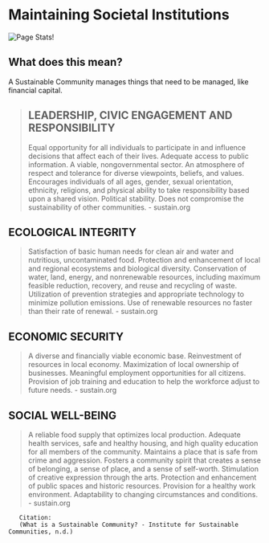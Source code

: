 # Maintaining Societal Institutions
![Page Stats!](https://github-readme-stats.vercel.app/api/pin/?username=derryktutt&repo=derryktutt.github.io&show_icons=true&bg_color=DEG,fa9372,e67097&title_color=fff&text_color=fff) 
## What does this mean?
A Sustainable Community manages things that need to be managed, like financial capital.
>   ## LEADERSHIP, CIVIC ENGAGEMENT AND RESPONSIBILITY
>   Equal opportunity for all individuals to participate in and influence decisions that affect each of their lives.
    Adequate access to public information.
    A viable, nongovernmental sector.
    An atmosphere of respect and tolerance for diverse viewpoints, beliefs, and values.
    Encourages individuals of all ages, gender, sexual orientation, ethnicity, religions, and physical ability to take responsibility based upon a shared vision.
    Political stability.
    Does not compromise the sustainability of other communities. - sustain.org
## ECOLOGICAL INTEGRITY
>   Satisfaction of basic human needs for clean air and water and nutritious, uncontaminated food.
    Protection and enhancement of local and regional ecosystems and biological diversity.
    Conservation of water, land, energy, and nonrenewable resources, including maximum feasible reduction, recovery, and reuse and recycling of waste.
    Utilization of prevention strategies and appropriate technology to minimize pollution emissions.
    Use of renewable resources no faster than their rate of renewal. - sustain.org
## ECONOMIC SECURITY
>   A diverse and financially viable economic base.
    Reinvestment of resources in local economy.
    Maximization of local ownership of businesses.
    Meaningful employment opportunities for all citizens.
    Provision of job training and education to help the workforce adjust to future needs. - sustain.org
## SOCIAL WELL-BEING
>   A reliable food supply that optimizes local production.
    Adequate health services, safe and healthy housing, and high quality education for all members of the community.
    Maintains a place that is safe from crime and aggression.
    Fosters a community spirit that creates a sense of belonging, a sense of place, and a sense of self-worth.
    Stimulation of creative expression through the arts.
    Protection and enhancement of public spaces and historic resources.
    Provision for a healthy work environment.
    Adaptability to changing circumstances and conditions. - sustain.org
            
       Citation: 
       (What is a Sustainable Community? - Institute for Sustainable Communities, n.d.)
